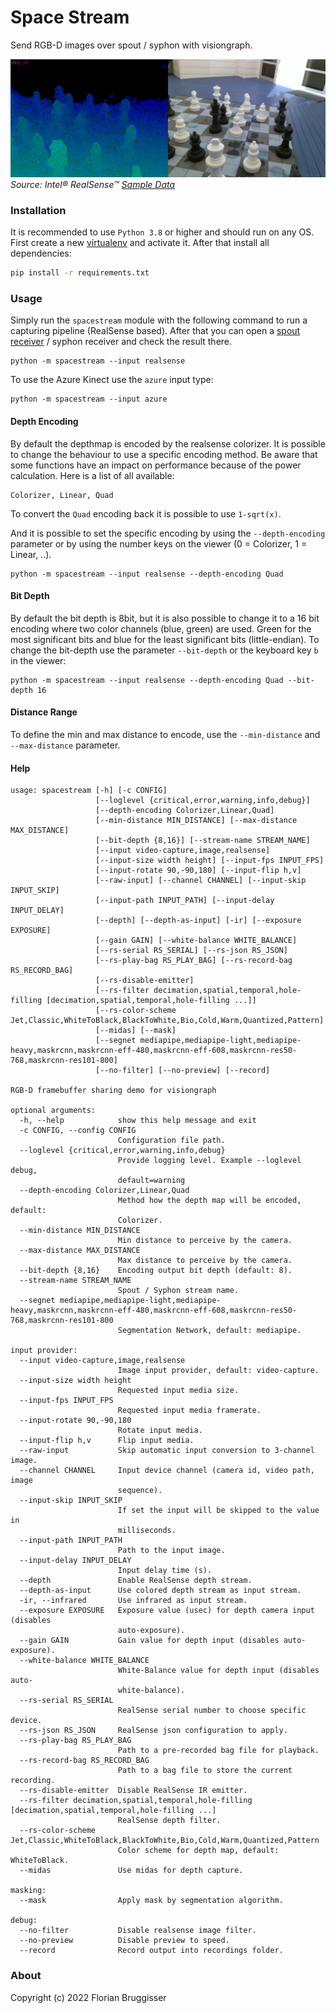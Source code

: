 # Space Stream
Send RGB-D images over spout / syphon with visiongraph.

![Example Map](images/example.jpg)
*Source: Intel® RealSense™ [Sample Data](https://github.com/IntelRealSense/librealsense/blob/master/doc/sample-data.md)*

### Installation
It is recommended to use `Python 3.8` or higher and should run on any OS. First create a new [virtualenv](https://docs.python.org/3/library/venv.html) and activate it. 
After that install all dependencies:

```bash
pip install -r requirements.txt
```

### Usage
Simply run the `spacestream` module with the following command to run a capturing pipeline (RealSense based). After that you can open a [spout receiver](https://github.com/leadedge/Spout2/releases) / syphon receiver and check the result there.

```
python -m spacestream --input realsense
```

To use the Azure Kinect use the `azure` input type:

```
python -m spacestream --input azure
```

#### Depth Encoding
By default the depthmap is encoded by the realsense colorizer. It is possible to change the behaviour to use a specific encoding method. Be aware that some functions have an impact on performance because of the power calculation. Here is a list of all available:

```
Colorizer, Linear, Quad
```

To convert the `Quad` encoding back it is possible to use `1-sqrt(x)`.

And it is possible to set the specific encoding by using the `--depth-encoding` parameter or by using the number keys on the viewer (0 = Colorizer, 1 = Linear, ..).

```
python -m spacestream --input realsense --depth-encoding Quad
```

#### Bit Depth
By default the bit depth is 8bit, but it is also possible to change it to a 16 bit encoding where two color channels (blue, green) are used. Green for the most significant bits and blue for the least significant bits (little-endian).
To change the bit-depth use the parameter `--bit-depth` or the keyboard key `b` in the viewer:

```
python -m spacestream --input realsense --depth-encoding Quad --bit-depth 16
```

#### Distance Range
To define the min and max distance to encode, use the `--min-distance` and `--max-distance` parameter.

#### Help

```
usage: spacestream [-h] [-c CONFIG]
                   [--loglevel {critical,error,warning,info,debug}]
                   [--depth-encoding Colorizer,Linear,Quad]
                   [--min-distance MIN_DISTANCE] [--max-distance MAX_DISTANCE]
                   [--bit-depth {8,16}] [--stream-name STREAM_NAME]
                   [--input video-capture,image,realsense]
                   [--input-size width height] [--input-fps INPUT_FPS]
                   [--input-rotate 90,-90,180] [--input-flip h,v]
                   [--raw-input] [--channel CHANNEL] [--input-skip INPUT_SKIP]
                   [--input-path INPUT_PATH] [--input-delay INPUT_DELAY]
                   [--depth] [--depth-as-input] [-ir] [--exposure EXPOSURE]
                   [--gain GAIN] [--white-balance WHITE_BALANCE]
                   [--rs-serial RS_SERIAL] [--rs-json RS_JSON]
                   [--rs-play-bag RS_PLAY_BAG] [--rs-record-bag RS_RECORD_BAG]
                   [--rs-disable-emitter]
                   [--rs-filter decimation,spatial,temporal,hole-filling [decimation,spatial,temporal,hole-filling ...]]
                   [--rs-color-scheme Jet,Classic,WhiteToBlack,BlackToWhite,Bio,Cold,Warm,Quantized,Pattern]
                   [--midas] [--mask]
                   [--segnet mediapipe,mediapipe-light,mediapipe-heavy,maskrcnn,maskrcnn-eff-480,maskrcnn-eff-608,maskrcnn-res50-768,maskrcnn-res101-800]
                   [--no-filter] [--no-preview] [--record]

RGB-D framebuffer sharing demo for visiongraph

optional arguments:
  -h, --help            show this help message and exit
  -c CONFIG, --config CONFIG
                        Configuration file path.
  --loglevel {critical,error,warning,info,debug}
                        Provide logging level. Example --loglevel debug,
                        default=warning
  --depth-encoding Colorizer,Linear,Quad
                        Method how the depth map will be encoded, default:
                        Colorizer.
  --min-distance MIN_DISTANCE
                        Min distance to perceive by the camera.
  --max-distance MAX_DISTANCE
                        Max distance to perceive by the camera.
  --bit-depth {8,16}    Encoding output bit depth (default: 8).
  --stream-name STREAM_NAME
                        Spout / Syphon stream name.
  --segnet mediapipe,mediapipe-light,mediapipe-heavy,maskrcnn,maskrcnn-eff-480,maskrcnn-eff-608,maskrcnn-res50-768,maskrcnn-res101-800
                        Segmentation Network, default: mediapipe.

input provider:
  --input video-capture,image,realsense
                        Image input provider, default: video-capture.
  --input-size width height
                        Requested input media size.
  --input-fps INPUT_FPS
                        Requested input media framerate.
  --input-rotate 90,-90,180
                        Rotate input media.
  --input-flip h,v      Flip input media.
  --raw-input           Skip automatic input conversion to 3-channel image.
  --channel CHANNEL     Input device channel (camera id, video path, image
                        sequence).
  --input-skip INPUT_SKIP
                        If set the input will be skipped to the value in
                        milliseconds.
  --input-path INPUT_PATH
                        Path to the input image.
  --input-delay INPUT_DELAY
                        Input delay time (s).
  --depth               Enable RealSense depth stream.
  --depth-as-input      Use colored depth stream as input stream.
  -ir, --infrared       Use infrared as input stream.
  --exposure EXPOSURE   Exposure value (usec) for depth camera input (disables
                        auto-exposure).
  --gain GAIN           Gain value for depth input (disables auto-exposure).
  --white-balance WHITE_BALANCE
                        White-Balance value for depth input (disables auto-
                        white-balance).
  --rs-serial RS_SERIAL
                        RealSense serial number to choose specific device.
  --rs-json RS_JSON     RealSense json configuration to apply.
  --rs-play-bag RS_PLAY_BAG
                        Path to a pre-recorded bag file for playback.
  --rs-record-bag RS_RECORD_BAG
                        Path to a bag file to store the current recording.
  --rs-disable-emitter  Disable RealSense IR emitter.
  --rs-filter decimation,spatial,temporal,hole-filling [decimation,spatial,temporal,hole-filling ...]
                        RealSense depth filter.
  --rs-color-scheme Jet,Classic,WhiteToBlack,BlackToWhite,Bio,Cold,Warm,Quantized,Pattern
                        Color scheme for depth map, default: WhiteToBlack.
  --midas               Use midas for depth capture.

masking:
  --mask                Apply mask by segmentation algorithm.

debug:
  --no-filter           Disable realsense image filter.
  --no-preview          Disable preview to speed.
  --record              Record output into recordings folder.
```

### About
Copyright (c) 2022 Florian Bruggisser